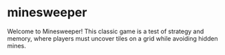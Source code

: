 # minesweeper
Welcome to Minesweeper! This classic game is a test of strategy and memory, where players must uncover tiles on a grid while avoiding hidden mines.
